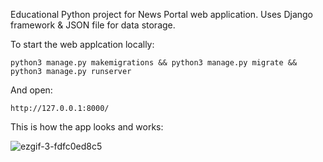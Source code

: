 Educational Python project for News Portal web application. Uses Django framework & JSON file for data storage.

To start the web applcation locally:

```Shell
python3 manage.py makemigrations && python3 manage.py migrate && python3 manage.py runserver
```

And open:

```http://127.0.0.1:8000/```

This is how the app looks and works:

![ezgif-3-fdfc0ed8c5](https://github.com/user-attachments/assets/38cac6f5-e835-40df-93a3-4c43a42a2814)
